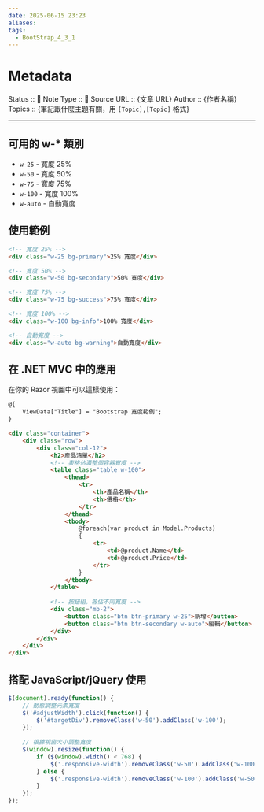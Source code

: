 ```yaml
---
date: 2025-06-15 23:23
aliases: 
tags:
  - BootStrap_4_3_1
---
```

# Metadata
Status :: 🌱
Note Type :: 📰
Source URL :: {文章 URL}
Author :: {作者名稱}
Topics :: {筆記跟什麼主題有關，用 `[Topic],[Topic]` 格式}

---
## 可用的 w-* 類別

- `w-25` - 寬度 25%
- `w-50` - 寬度 50%
- `w-75` - 寬度 75%
- `w-100` - 寬度 100%
- `w-auto` - 自動寬度

## 使用範例

```html
<!-- 寬度 25% -->
<div class="w-25 bg-primary">25% 寬度</div>

<!-- 寬度 50% -->
<div class="w-50 bg-secondary">50% 寬度</div>

<!-- 寬度 75% -->
<div class="w-75 bg-success">75% 寬度</div>

<!-- 寬度 100% -->
<div class="w-100 bg-info">100% 寬度</div>

<!-- 自動寬度 -->
<div class="w-auto bg-warning">自動寬度</div>
```

## 在 .NET MVC 中的應用

在你的 Razor 視圖中可以這樣使用：

```html
@{
    ViewData["Title"] = "Bootstrap 寬度範例";
}

<div class="container">
    <div class="row">
        <div class="col-12">
            <h2>產品清單</h2>
            <!-- 表格佔滿整個容器寬度 -->
            <table class="table w-100">
                <thead>
                    <tr>
                        <th>產品名稱</th>
                        <th>價格</th>
                    </tr>
                </thead>
                <tbody>
                    @foreach(var product in Model.Products)
                    {
                        <tr>
                            <td>@product.Name</td>
                            <td>@product.Price</td>
                        </tr>
                    }
                </tbody>
            </table>
            
            <!-- 按鈕組，各佔不同寬度 -->
            <div class="mb-2">
                <button class="btn btn-primary w-25">新增</button>
                <button class="btn btn-secondary w-auto">編輯</button>
            </div>
        </div>
    </div>
</div>
```

## 搭配 JavaScript/jQuery 使用

```javascript
$(document).ready(function() {
    // 動態調整元素寬度
    $('#adjustWidth').click(function() {
        $('#targetDiv').removeClass('w-50').addClass('w-100');
    });
    
    // 根據視窗大小調整寬度
    $(window).resize(function() {
        if ($(window).width() < 768) {
            $('.responsive-width').removeClass('w-50').addClass('w-100');
        } else {
            $('.responsive-width').removeClass('w-100').addClass('w-50');
        }
    });
});
```


